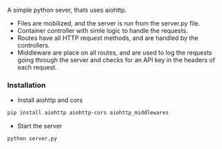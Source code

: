 A simple python sever, thats uses aiohttp.

- Files are mobilized, and the server is run from the server.py file.
- Container controller with simle logic to handle the requests.
- Routes have all HTTP request methods, and are handled by the controllers.
- Middleware are place on all routes, and are used to log the requests going through the server and checks for an API key in the headers of each request.


### Installation
- Install aiohttp and cors
```sh
pip install aiohttp aiohttp-cors aiohttp_middlewares

```

- Start the server
```sh   
python server.py
```

